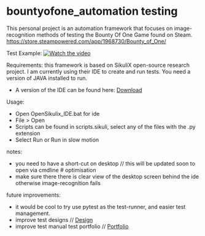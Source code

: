 # bountyofone_automation testing
This personal project is an automation framework that focuses on image-recognition methods of testing the Bounty Of One Game found on Steam.
https://store.steampowered.com/app/1968730/Bounty_of_One/

Test Example:
[![Watch the video](https://img.youtube.com/vi/K0LUpkVQXjs/default.jpg)](https://youtu.be/K0LUpkVQXjs)


Requirements: this framework is based on SikuliX open-source research project. I am currently using their IDE to create and run tests. 
You need a version of JAVA installed to run.
- A version of the IDE can be found here: [Download](https://raiman.github.io/SikuliX1/downloads.html)

Usage:
- Open OpenSikulix_IDE.bat for ide
- File > Open
- Scripts can be found in scripts.sikuli, select any of the files with the .py extension
- Select Run or Run in slow motion

notes:
- you need to have a short-cut on desktop // this will be updated soon to open via cmdline # optimisation
- make sure there there is clear view of the desktop screen behind the ide otherwise image-recognition fails


future improvements:
- it would be cool to try use pytest as the test-runner, and easier test management.
- improve test designs // [Design](https://docs.google.com/spreadsheets/d/1UpWrzRSqfDXP_9hlPNWXFvVVdHpaLuLR9jGSBTet62A/edit?usp=sharing)
- improve test manual test portfolio // [Portfolio](https://www.figma.com/file/4NN6sqFuVJZpwaJEXaDDnr/Bounty-of-One%3A-Test-Portfolio?type=whiteboard&node-id=0%3A1&t=Vebh0LXrJ7jY5BiV-1)

